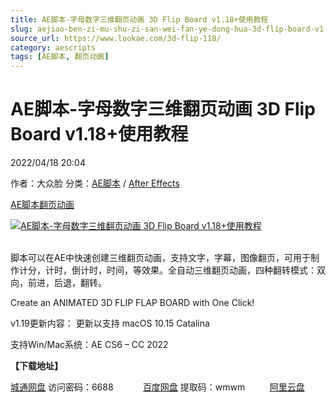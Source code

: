 ```yaml
---
title: AE脚本-字母数字三维翻页动画 3D Flip Board v1.18+使用教程
slug: aejiao-ben-zi-mu-shu-zi-san-wei-fan-ye-dong-hua-3d-flip-board-v1-18-shi-yong-jiao-cheng
source_url: https://www.lookae.com/3d-flip-118/
category: aescripts
tags: [AE脚本, 翻页动画]
---
```

# AE脚本-字母数字三维翻页动画 3D Flip Board v1.18+使用教程

2022/04/18 20:04

作者：大众脸
分类：[AE脚本](https://www.lookae.com/after-effects/aescripts/) / [After Effects](https://www.lookae.com/after-effects/)

[AE脚本](https://www.lookae.com/tag/ae%e8%84%9a%e6%9c%ac/)[翻页动画](https://www.lookae.com/tag/%e7%bf%bb%e9%a1%b5%e5%8a%a8%e7%94%bb/)

[![AE脚本-字母数字三维翻页动画 3D Flip Board v1.18+使用教程](https://www.lookae.com/wp-content/uploads/2017/05/3D-Flip-Board.jpg "AE脚本-字母数字三维翻页动画 3D Flip Board v1.18+使用教程-LookAE.com")](https://www.lookae.com/wp-content/uploads/2017/05/3D-Flip-Board.jpg)  
[﻿﻿﻿](https://cloud.video.taobao.com//play/u/705956171/p/1/e/6/t/1/50007662423.mp4)

脚本可以在AE中快速创建三维翻页动画，支持文字，字幕，图像翻页，可用于制作计分，计时，倒计时，时间，等效果。全自动三维翻页动画，四种翻转模式：双向，前进，后退，翻转。

Create an ANIMATED 3D FLIP FLAP BOARD with One Click!

v1.19更新内容： 更新以支持 macOS 10.15 Catalina

支持Win/Mac系统：AE CS6 – CC 2022

**【下载地址】**

[城通网盘](https://url70.ctfile.com/f/2827370-571455841-7a5793) 访问密码：6688            [百度网盘](https://pan.baidu.com/s/1ILkChrZP__LPc0iWf6VFwA?pwd=wmwm) 提取码：wmwm          [阿里云盘](https://www.aliyundrive.com/s/6NnAZczoF9L)
